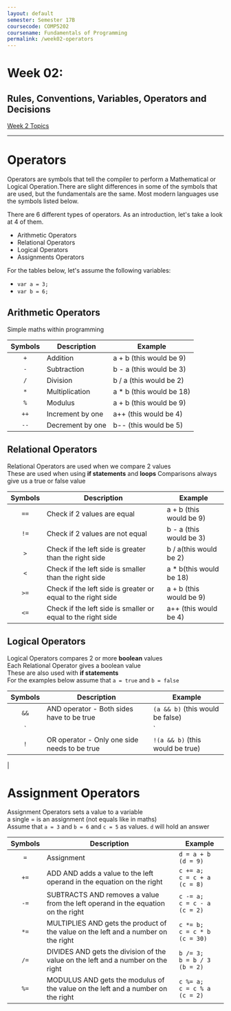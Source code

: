 ```yaml
---
layout: default
semester: Semester 17B
coursecode: COMP5202
coursename: Fundamentals of Programming
permalink: /week02-operators
---
```


# Week 02:
## Rules, Conventions, Variables, Operators and Decisions

<a href="./week02-index.html" class="btn btn-default">Week 2 Topics</a> 

---

# Operators

Operators are symbols that tell the compiler to perform a Mathematical or Logical Operation.There are slight differences in some of the symbols that are used, but the fundamentals are the same. Most modern languages use the symbols listed below.

There are 6 different types of operators. As an introduction, let's take a look at 4 of them.

* Arithmetic Operators
* Relational Operators
* Logical Operators
* Assignments Operators

For the tables below, let's assume the following variables:

* `var a = 3;`
* `var b = 6;`

## Arithmetic Operators
Simple maths within programming

| Symbols | Description | Example |
| :---: | --- | --- |
| `+` | Addition | a + b (this would be 9) | 
| `-` | Subtraction | b - a (this would be 3)| 
| `/` | Division | b / a (this would be 2) | 
| `*` | Multiplication | a * b (this would be 18)| 
| `%` | Modulus | a + b (this would be 9) | 
| `++` | Increment by one | a++ (this would be 4) | 
| `--` | Decrement by one | b-- (this would be 5) |

## Relational Operators
Relational Operators are used when we compare 2 values  
These are used when using **if statements** and **loops**
Comparisons always give us a true or false value

| Symbols | Description | Example |
| :---: | --- | --- |
| `==` | Check if 2 values are equal | a + b (this would be 9)| 
| `!=` | Check if 2 values are not equal | b - a (this would be 3)| 
| `>` | Check if the left side is greater than the right side | b / a(this would be 2) | 
| `<` | Check if the left side is smaller than the right side | a * b(this would be 18)| 
| `>=` | Check if the left side is greater or equal to the right side| a + b (this would be 9) | 
| `<=` | Check if the left side is smaller or equal to the right side | a++ (this would be 4) | 

## Logical Operators
Logical Operators compares 2 or more **boolean** values  
Each Relational Operator gives a boolean value  
These are also used with **if statements**  
For the examples below assume that `a = true` and `b = false`

| Symbols | Description | Example |
| :---: | --- | --- |
|`&&`| AND operator - Both sides have to be true | `(a && b)`  (this would be false) |
|`||`| OR operator - Only one side needs to be true | `(a || b)`  (this would be true)|
|`!`| OR operator - Only one side needs to be true | `!(a && b)`  (this would be true)
 |

# Assignment Operators

Assignment Operators sets a value to a variable  
a single = is an assignment (not equals like in maths)  
Assume that `a = 3` and `b = 6` and `c = 5` as values. `d` will hold an answer

| Symbols | Description | Example |
| :---: | --- | --- |
| `=` | Assignment | `d = a + b (d = 9)` |
| `+=` | ADD AND adds a value to the left operand in the equation on the right | `c += a;`<br>`c = c + a (c = 8)` |
| `-=` | SUBTRACTS AND removes a value from the left operand in the equation on the right  | `c -= a;`<br>`c = c - a (c = 2)` |
| `*=` | MULTIPLIES AND gets the product of the value on the left and a number on the right | `c *= b;`<br>`c = c * b (c = 30)` |
| `/=` | DIVIDES AND gets the division of the value on the left and a number on the right |  `b /= 3;`<br>`b = b / 3 (b = 2)`|
| `%=` | MODULUS AND gets the modulus of the value on the left and a number on the right |  `c %= a;`<br>`c = c % a (c = 2)`|


